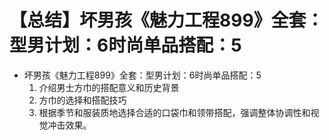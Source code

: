 # 【总结】坏男孩《魅力工程899》全套：型男计划：6时尚单品搭配：5

-   坏男孩《魅力工程899》全套：型男计划：6时尚单品搭配：5
    1.  介绍男士方巾的搭配意义和历史背景
    2.  方巾的选择和搭配技巧
    3.  根据季节和服装质地选择合适的口袋巾和领带搭配，强调整体协调性和视觉冲击效果。